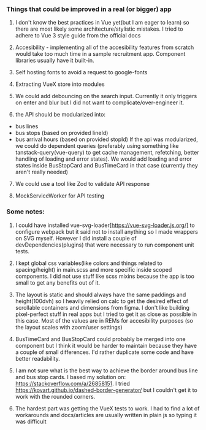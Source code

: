 ### Things that could be improved in a real (or bigger) app

1. I don't know the best practices in Vue yet(but I am eager to learn) so there are most likely some architecture/stylistic mistakes. I tried to adhere to Vue 3 style guide from the official docs

2. Accesibility - implementing all of the accesibility features from scratch would take too much time in a sample recruitment app. Component libraries usually have it built-in.

3. Self hosting fonts to avoid a request to google-fonts

4. Extracting VueX store into modules

5. We could add debouncing on the search input. Currently it only triggers on enter and blur but I did not want to complicate/over-engineer it.

6. the API should be modularized into:

- bus lines
- bus stops (based on provided lineId)
- bus arrival hours (based on provided stopId)
  If the api was modularized, we could do dependent queries (preferably using something like tanstack-query(vue-query) to get cache management, refetching, better handling of loading and error states). We would add loading and error states inside BusStopCard and BusTimeCard in that case (currently they aren't really needed)

7. We could use a tool like Zod to validate API response

8. MockServiceWorker for API testing

### Some notes:

1.  I could have installed vue-svg-loader[https://vue-svg-loader.js.org/] to configure webpack but it said not to install anything so I made wrappers on SVG myself. However I did install a couple of devDependencies(plugins) that were necessary to run component unit tests.

2.  I kept global css variables(like colors and things related to spacing/height) in main.scss and more specific inside scoped components.
    I did not use stuff like scss mixins because the app is too small to get any benefits out of it.

3.  The layout is static and should always have the same paddings and height(100dvh) so I heavily relied on calc to get the desired effect of scrollable containers and dimensions from figma. I don't like building pixel-perfect stuff in real apps but I tried to get it as close as possible in this case. Most of the values are in REMs for accesibility purposes (so the layout scales with zoom/user settings)

4.  BusTimeCard and BusStopCard could probably be merged into one component but I think it would be harder to maintain because they have a couple of small differences. I'd rather duplicate some code and have better readability.

5.  I am not sure what is the best way to achieve the border around bus line and bus stop cards. I based my solution on: https://stackoverflow.com/a/26858151. I tried https://kovart.github.io/dashed-border-generator/ but I couldn't get it to work with the rounded corners.

6.  The hardest part was getting the VueX tests to work. I had to find a lot of workarounds and docs/articles are usually written in plain js so typing it was difficult
